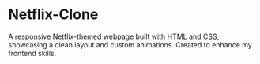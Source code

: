 # Netflix-Clone
A responsive Netflix-themed webpage built with HTML and CSS, showcasing a clean layout and custom animations. Created to enhance my frontend skills.
